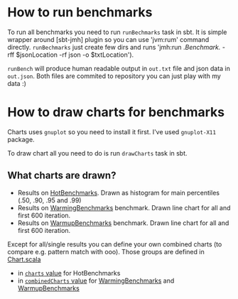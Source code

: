 # How to run benchmarks

To run all benchmarks you need to run `runBechmarks` task in sbt. It is simple wrapper around [sbt-jmh] plugin so you can use 'jvm:rum' command directly. `runBechmarks` just create few dirs and runs 'jmh:run  .*Benchmark.* -rff $jsonLocation -rf json -o $txtLocation').

`runBench` will produce human readable output in `out.txt` file and json data in `out.json`. Both files are commited to repository you can just play with my data :)

# How to draw charts for benchmarks

Charts uses `gnuplot` so you need to install it first. I've used `gnuplot-X11` package.

To draw chart all you need to do is run `drawCharts` task in sbt.

## What charts are drawn?

 - Results on [HotBenchmarks](). Drawn as histogram for main percentiles (.50, .90, .95 and .99)
 - Results on [WarmingBenchmarks]() benchmark. Drawn line chart for all and first 600 iteration.
 - Results on [WarmupBenchmarks]() benchmark. Drawn line chart for all and first 600 iteration.

Except for all/single results you can define your own combined charts (to compare e.g. pattern match with ooo). Those groups are defined in [Chart.scala](project/Chart.scala)
 - in [`charts` value](Chart.scala) for HotBenchmarks
 - in [`combinedCharts` value](Chart.scala) for [WarmingBenchmarks]() and [WarmupBenchmarks]()
 